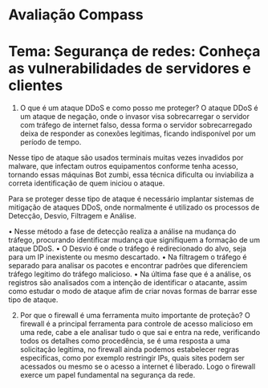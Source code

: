 # Avaliação Compass

# Tema: Segurança de redes: Conheça as vulnerabilidades de servidores e clientes 
1. O que é um ataque DDoS e como posso me proteger? 
O ataque DDoS é um ataque de negação, onde o invasor visa sobrecarregar o servidor com tráfego de internet falso, dessa forma o servidor sobrecarregado deixa de responder as conexões legitimas, ficando indisponível por um período de tempo.

Nesse tipo de ataque são usados terminais muitas vezes invadidos por malware, que infectam outros equipamentos conforme tenha acesso, tornando essas máquinas Bot zumbi, essa técnica dificulta ou inviabiliza a correta identificação de quem iniciou o ataque.

Para se proteger desse tipo de ataque é necessário implantar sistemas de mitigação de ataques DDoS, onde normalmente é utilizado os processos de Detecção, Desvio, Filtragem e Análise. 

•	Nesse método a fase de detecção realiza a análise na mudança do tráfego, procurando identificar mudança que signifiquem a formação de um ataque DDoS. 
•	O Desvio é onde o tráfego é redirecionado do alvo, seja para um IP inexistente ou mesmo descartado. 
•	Na filtragem o tráfego é separado para analisar os pacotes e encontrar padrões que diferenciem tráfego legitimo do tráfego malicioso.
•	Na última fase que é a análise, os registros são analisados com a intenção de identificar o atacante, assim como estudar o modo de ataque afim de criar novas formas de barrar esse tipo de ataque.

2. Por que o firewall é uma ferramenta muito importante de proteção?
O firewall é a principal ferramenta para controle de acesso malicioso em uma rede, cabe a ele analisar tudo o que sai e entra na rede, verificando todos os detalhes como procedência, se é uma resposta a uma solicitação legitima, no firewall ainda podemos estabelecer regras especificas, como por exemplo restringir IPs, quais sites podem ser acessados ou mesmo se o acesso a internet é liberado. Logo o firewall exerce um papel fundamental na segurança da rede.